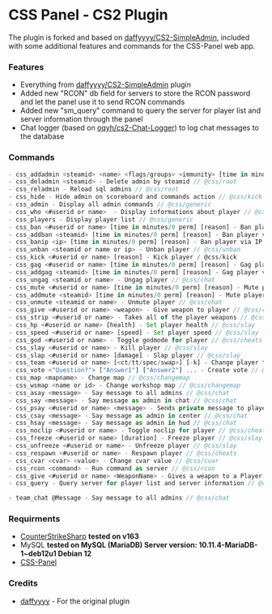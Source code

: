 # CSS Panel - CS2 Plugin

The plugin is forked and based on [daffyyyy/CS2-SimpleAdmin](https://github.com/daffyyyy/CS2-SimpleAdmin), included with some additional features and commands for the CSS-Panel web app.

### Features
- Everything from [daffyyyy/CS2-SimpleAdmin](https://github.com/daffyyyy/CS2-SimpleAdmin) plugin
- Added new "RCON" db field for servers to store the RCON password and let the panel use it to send RCON commands
- Added new "sm_query" command to query the server for player list and server information through the panel
- Chat logger (based on [oqyh/cs2-Chat-Logger](https://github.com/oqyh/cs2-Chat-Logger/tree/main)) to log chat messages to the database


### Commands
```js
- css_addadmin <steamid> <name> <flags/groups> <immunity> [time in minutes] - Add admin by steamid // @css/root
- css_deladmin <steamid> - Delete admin by steamid // @css/root
- css_reladmin - Reload sql admins // @css/root
- css_hide - Hide admin on scoreboard and commands action // @css/kick
- css_admin - Display all admin commands // @css/generic
- css_who <#userid or name>  - Display informations about player // @css/generic
- css_players - Display player list // @css/generic
- css_ban <#userid or name> [time in minutes/0 perm] [reason] - Ban player // @css/ban
- css_addban <steamid> [time in minutes/0 perm] [reason] - Ban player via steamid64 // @css/ban
- css_banip <ip> [time in minutes/0 perm] [reason] - Ban player via IP address // @css/ban
- css_unban <steamid or name or ip> - Unban player // @css/unban
- css_kick <#userid or name> [reason] - Kick player / @css/kick
- css_gag <#userid or name> [time in minutes/0 perm] [reason] - Gag player // @css/chat
- css_addgag <steamid> [time in minutes/0 perm] [reason] - Gag player via steamid64 // @css/chat
- css_ungag <steamid or name> - Ungag player // @css/chat
- css_mute <#userid or name> [time in minutes/0 perm] [reason] - Mute player // @css/chat
- css_addmute <steamid> [time in minutes/0 perm] [reason] - Mute player via steamid64 // @css/chat
- css_unmute <steamid or name> - Unmute player // @css/chat
- css_give <#userid or name> <weapon> - Give weapon to player // @css/cheats
- css_strip <#userid or name> - Takes all of the player weapons // @css/slay
- css_hp <#userid or name> [health] - Set player health // @css/slay
- css_speed <#userid or name> [speed] - Set player speed // @css/slay
- css_god <#userid or name> - Toggle godmode for player // @css/cheats
- css_slay <#userid or name> - Kill player // @css/slay
- css_slap <#userid or name> [damage] - Slap player // @css/slay
- css_team <#userid or name> [<ct/tt/spec/swap>] [-k] - Change player team (swap - swap player team, -k - kill player) // @css/kick
- css_vote <"Question?"> ["Answer1"] ["Answer2"] ... - Create vote // @css/generic
- css_map <mapname> - Change map // @css/changemap
- css_wsmap <name or id> - Change workshop map // @css/changemap
- css_asay <message> - Say message to all admins // @css/chat
- css_say <message> - Say message as admin in chat // @css/chat
- css_psay <#userid or name> <message> - Sends private message to player // @css/chat
- css_csay <message> - Say message as admin in center // @css/chat
- css_hsay <message> - Say message as admin in hud // @css/chat
- css_noclip <#userid or name> - Toggle noclip for player // @css/cheats
- css_freeze <#userid or name> [duration] - Freeze player // @css/slay
- css_unfreeze <#userid or name> - Unfreeze player // @css/slay
- css_respawn <#userid or name> - Respawn player // @css/cheats
- css_cvar <cvar> <value> - Change cvar value // @css/cvar
- css_rcon <command> - Run command as server // @css/rcon
- css_give <#userid or name> <WeaponName> - Gives a weapon to a Player // @css/give
- css_query - Query server for player list and server information // @css/root

- team_chat @Message - Say message to all admins // @css/chat
```

### Requirments
- [CounterStrikeSharp](https://github.com/roflmuffin/CounterStrikeSharp/) **tested on v163**
- MySQL **tested on MySQL (MariaDB) Server version: 10.11.4-MariaDB-1~deb12u1 Debian 12**
- [CSS-Panel](https://github.com/ShiNxz/CSS-Panel)

### Credits
- [daffyyyy](https://github.com/daffyyyy/CS2-SimpleAdmin) - For the original plugin
